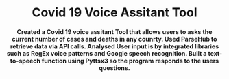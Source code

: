 <h1 align = "center">Covid 19 Voice Assitant Tool</h1>

<h4 align="center">Created a Covid 19 voice assitant Tool that allows users to asks the current number of cases and deaths in any counrty. Used ParseHub to retrieve data via API calls. Analysed User input is by integrated libraries such as RegEx voice patterns and Google speech recognition. Built a text-to-speech function using Pyttsx3 so the program responds to the users questions. 
